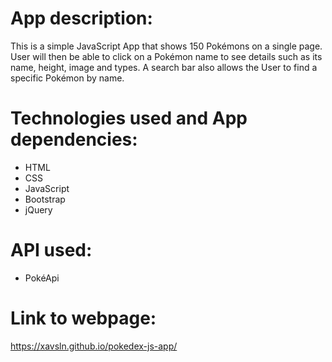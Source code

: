 # App description:

This is a simple JavaScript App that shows 150 Pokémons on a single page.
User will then be able to click on a Pokémon name to see details such as its name, height, image and types.
A search bar also allows the User to find a specific Pokémon by name.

# Technologies used and App dependencies:

- HTML
- CSS
- JavaScript
- Bootstrap
- jQuery

# API used:

- PokéApi

# Link to webpage:

https://xavsln.github.io/pokedex-js-app/
